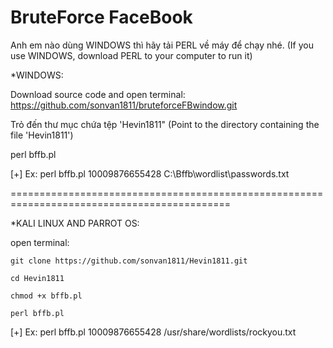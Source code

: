 # BruteForce FaceBook

Anh em nào dùng WINDOWS thì hãy tải PERL về máy để chạy nhé.
(If you use WINDOWS, download PERL to your computer to run it)

*WINDOWS:

Download source code and open terminal: https://github.com/sonvan1811/bruteforceFBwindow.git

 Trỏ đến thư mục chứa tệp 'Hevin1811" 
 (Point to the directory containing the file 'Hevin1811')

perl bffb.pl <ID> <wordlist>
 
 [+] Ex: perl bffb.pl 10009876655428 C:\Bffb\wordlist\passwords.txt

============================================================================================
 
  *KALI LINUX AND PARROT OS:
  
  open terminal:
  
  `git clone https://github.com/sonvan1811/Hevin1811.git`
  
  `cd Hevin1811`
  
  `chmod +x bffb.pl`
  
  `perl bffb.pl`
  
  [+] Ex: perl bffb.pl 10009876655428 /usr/share/wordlists/rockyou.txt
  
  
